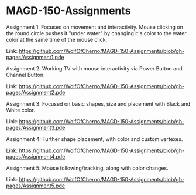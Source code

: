 # MAGD-150-Assignments

Assignment 1: Focused on movement and interactivity. Mouse clicking on the round circle pushes it "under water" by changing it's color to the water color at the same time of the mouse click.

Link: https://github.com/WolfOfCherno/MAGD-150-Assignments/blob/gh-pages/Assignment1.pde

Assignment 2: Working TV with mouse interactivity via Power Button and Channel Button.

Link: https://github.com/WolfOfCherno/MAGD-150-Assignments/blob/gh-pages/Assignment2.pde

Assignment 3: Focused on basic shapes, size and placement with Black and White color.

Link: https://github.com/WolfOfCherno/MAGD-150-Assignments/blob/gh-pages/Assignment3.pde

Assignment 4: Further shape placement, with color and custom vertexes.

Link: https://github.com/WolfOfCherno/MAGD-150-Assignments/blob/gh-pages/Assignment4.pde

Assignment 5: Mouse following/tracking, along with color changes.

Link: https://github.com/WolfOfCherno/MAGD-150-Assignments/blob/gh-pages/Assignment5.pde
